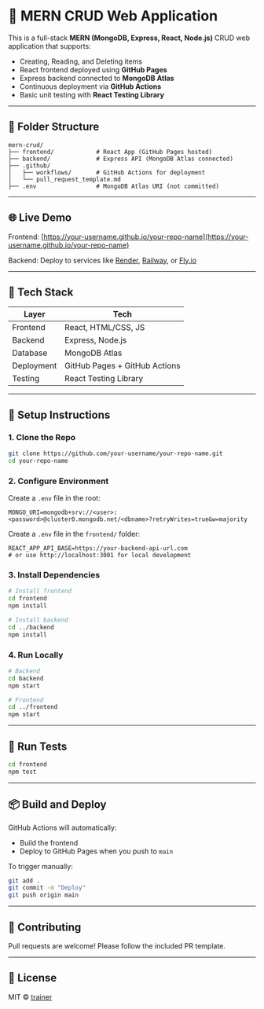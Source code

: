 # 🚀 MERN CRUD Web Application

This is a full-stack **MERN (MongoDB, Express, React, Node.js)** CRUD web application that supports:

- Creating, Reading, and Deleting items
- React frontend deployed using **GitHub Pages**
- Express backend connected to **MongoDB Atlas**
- Continuous deployment via **GitHub Actions**
- Basic unit testing with **React Testing Library**

---

## 📁 Folder Structure

```
mern-crud/
├── frontend/            # React App (GitHub Pages hosted)
├── backend/             # Express API (MongoDB Atlas connected)
├── .github/
│   ├── workflows/       # GitHub Actions for deployment
│   └── pull_request_template.md
├── .env                 # MongoDB Atlas URI (not committed)
```

---

## 🌐 Live Demo

Frontend: [https://your-username.github.io/your-repo-name](https://your-username.github.io/your-repo-name)

Backend: Deploy to services like [Render](https://render.com), [Railway](https://railway.app), or [Fly.io](https://fly.io)

---

## 🧪 Tech Stack

| Layer      | Tech                        |
|------------|-----------------------------|
| Frontend   | React, HTML/CSS, JS         |
| Backend    | Express, Node.js            |
| Database   | MongoDB Atlas               |
| Deployment | GitHub Pages + GitHub Actions |
| Testing    | React Testing Library       |

---

## 🔧 Setup Instructions

### 1. Clone the Repo

```bash
git clone https://github.com/your-username/your-repo-name.git
cd your-repo-name
```

### 2. Configure Environment

Create a `.env` file in the root:

```env
MONGO_URI=mongodb+srv://<user>:<password>@cluster0.mongodb.net/<dbname>?retryWrites=true&w=majority
```

Create a `.env` file in the `frontend/` folder:

```env
REACT_APP_API_BASE=https://your-backend-api-url.com
# or use http://localhost:3001 for local development
```

### 3. Install Dependencies

```bash
# Install frontend
cd frontend
npm install

# Install backend
cd ../backend
npm install
```

### 4. Run Locally

```bash
# Backend
cd backend
npm start

# Frontend
cd ../frontend
npm start
```

---

## 🧪 Run Tests

```bash
cd frontend
npm test
```

---

## 📦 Build and Deploy

GitHub Actions will automatically:

- Build the frontend
- Deploy to GitHub Pages when you push to `main`

To trigger manually:

```bash
git add .
git commit -m "Deploy"
git push origin main
```

---

## 🤝 Contributing

Pull requests are welcome! Please follow the included PR template.

---

## 📄 License

MIT © [trainer](https://github.com/your-username)
